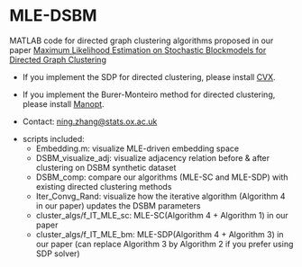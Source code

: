 # MLE-DSBM
MATLAB code for directed graph clustering algorithms proposed in our paper [Maximum Likelihood Estimation on Stochastic Blockmodels
for Directed Graph Clustering](http://arxiv.org/abs/2403.19516)

- If you implement the SDP for directed clustering, please install [CVX](https://cvxr.com/cvx/).

- If you implement the Burer-Monteiro method for directed clustering, please install [Manopt](https://www.manopt.org/tutorial.html).

- Contact: ning.zhang@stats.ox.ac.uk

* scripts included:
  - Embedding.m: visualize MLE-driven embedding space
  - DSBM_visualize_adj: visualize adjacency relation before & after clustering on DSBM synthetic dataset
  - DSBM_comp: compare our algorithms (MLE-SC and MLE-SDP) with existing directed clustering methods
  - Iter_Convg_Rand: visualize how the iterative algorithm (Algorithm 4 in our paper) updates the DSBM parameters
  - cluster_algs/f_IT_MLE_sc: MLE-SC(Algorithm 4 + Algorithm 1) in our paper
  - cluster_algs/f_IT_MLE_bm: MLE-SDP(Algorithm 4 + Algorithm 3) in our paper (can replace Algorithm 3 by Algorithm 2 if you prefer using SDP solver)
